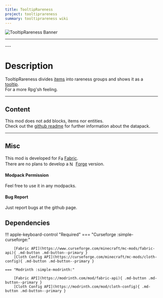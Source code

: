 ```yaml
---
title: TooltipRareness
project: tooltiprareness
summary: tooltiprareness wiki
---
```

<script src="/wiki/javascripts/data.js"></script>
<script src="/wiki/javascripts/sidebar.js" id="tooltiprareness"></script>

![TooltipRareness Banner](/wiki/assets/general/banner/tooltiprarenessbanner.png)

---
<div id="showcase-gallery" modid="tooltiprareness" image_1="tooltiprareness_image_1" image_2="tooltiprareness_image_2" image_3="tooltiprareness_image_3"></div>
<script src="/wiki/javascripts/showcase.js"></script>
---

# Description
TooltipRareness divides [items](https://minecraft.wiki/w/Item) into rareness groups and shows it as a [tooltip](https://minecraft.wiki/w/Tooltip).  
For a more Rpg'sh feeling.

---
## Content
This mod does not add blocks, items nor entities.  
Check out the [github readme](https://github.com/Globox1997/TooltipRareness) for further information about the datapack.
  
---
## Misc
This mod is developed for <img src="https://fabricmc.net/assets/logo.png" alt="Fabric" width="16" height="16" style="position: relative; top: 3px;"> [Fabric](https://fabricmc.net/).  
There are no plans to develop a <img src="https://neoforged.net/img/authors/neoforged.png" alt="NeoForged" width="16" height="16" style="position: relative; top: 3px;"> [Forge](https://neoforged.net/) version.  

#### Modpack Permission
Feel free to use it in any modpacks.  

#### Bug Report
Just report bugs at the github page.  

## Dependencies

!!! apple-keyboard-control "Required"
    === "Curseforge :simple-curseforge:"

        [Fabric API](https://www.curseforge.com/minecraft/mc-mods/fabric-api){ .md-button .md-button--primary }
        [Cloth Config API](https://curseforge.com/minecraft/mc-mods/cloth-config){ .md-button .md-button--primary }

    === "Modrinth :simple-modrinth:"

        [Fabric API](https://modrinth.com/mod/fabric-api){ .md-button .md-button--primary }
        [Cloth Config API](https://modrinth.com/mod/cloth-config){ .md-button .md-button--primary }
